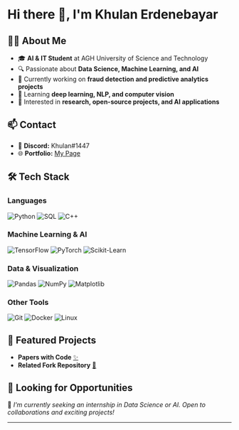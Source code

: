 # Hi there 👋, I'm Khulan Erdenebayar  

## 👩‍💻 About Me  
- 🎓 **AI & IT Student** at AGH University of Science and Technology  
- 🔍 Passionate about **Data Science, Machine Learning, and AI**  
- 🔢 Currently working on **fraud detection and predictive analytics projects**  
- 🌱 Learning **deep learning, NLP, and computer vision**  
- 🚀 Interested in **research, open-source projects, and AI applications**  

## 📫 Contact  
- 💬 **Discord:** Khulan#1447  
- 🌐 **Portfolio:** [My Page](https://khulan-erdenebayar.github.io/)  

## 🛠️ Tech Stack  
### Languages  
![Python](https://img.shields.io/badge/Python-3776AB?style=flat&logo=python&logoColor=white)
![SQL](https://img.shields.io/badge/SQL-4479A1?style=flat&logo=postgresql&logoColor=white)
![C++](https://img.shields.io/badge/C++-00599C?style=flat&logo=c%2B%2B&logoColor=white)

### Machine Learning & AI  
![TensorFlow](https://img.shields.io/badge/TensorFlow-FF6F00?style=flat&logo=tensorflow&logoColor=white)
![PyTorch](https://img.shields.io/badge/PyTorch-EE4C2C?style=flat&logo=pytorch&logoColor=white)
![Scikit-Learn](https://img.shields.io/badge/Scikit--Learn-F7931E?style=flat&logo=scikit-learn&logoColor=white)

### Data & Visualization  
![Pandas](https://img.shields.io/badge/Pandas-150458?style=flat&logo=pandas&logoColor=white)
![NumPy](https://img.shields.io/badge/NumPy-013243?style=flat&logo=numpy&logoColor=white)
![Matplotlib](https://img.shields.io/badge/Matplotlib-11557C?style=flat&logo=python&logoColor=white)

### Other Tools  
![Git](https://img.shields.io/badge/Git-F05032?style=flat&logo=git&logoColor=white)
![Docker](https://img.shields.io/badge/Docker-2496ED?style=flat&logo=docker&logoColor=white)
![Linux](https://img.shields.io/badge/Linux-FCC624?style=flat&logo=linux&logoColor=black)

## 🚀 Featured Projects  
- **Papers with Code** [:sparkles:](https://github.com/facebookresearch/demucs)  
- **Related Fork Repository** [:butterfly:](https://paperswithcode.com/paper/music-source-separation-in-the-waveform-1)  


## 🌟 Looking for Opportunities  
📌 *I'm currently seeking an internship in Data Science or AI. Open to collaborations and exciting projects!*  

---
